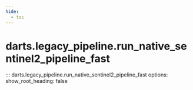 ```yaml
---
hide:
  - toc
---
```

# <code class='doc-symbol doc-symbol-nav doc-symbol-function'></code>darts.legacy_pipeline.run_native_sentinel2_pipeline_fast

::: darts.legacy_pipeline.run_native_sentinel2_pipeline_fast
    options:
      show_root_heading: false
